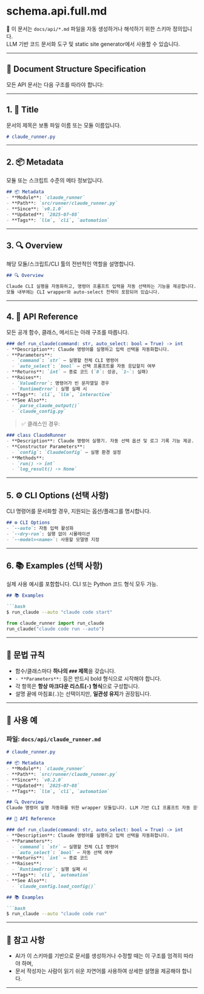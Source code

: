 # schema.api.full.md

📘 이 문서는 `docs/api/*.md` 파일을 자동 생성하거나 해석하기 위한 스키마 정의입니다.  
LLM 기반 코드 문서화 도구 및 static site generator에서 사용할 수 있습니다.

---

## 🧱 Document Structure Specification

모든 API 문서는 다음 구조를 따라야 합니다:

---

## 1. 📛 Title

문서의 제목은 보통 파일 이름 또는 모듈 이름입니다.

```markdown
# claude_runner.py
```

---

## 2. 📦 Metadata

모듈 또는 스크립트 수준의 메타 정보입니다.

```markdown
## 📦 Metadata
- **Module**: `claude_runner`
- **Path**: `src/runner/claude_runner.py`
- **Since**: `v0.1.0`
- **Updated**: `2025-07-08`
- **Tags**: `llm`, `cli`, `automation`
```

---

## 3. 🔍 Overview

해당 모듈/스크립트/CLI 툴의 전반적인 역할을 설명합니다.

```markdown
## 🔍 Overview

Claude CLI 실행을 자동화하고, 명령어 프롬프트 입력을 자동 선택하는 기능을 제공합니다.  
모듈 내부에는 CLI wrapper와 auto-select 전략이 포함되어 있습니다.
```

---

## 4. 🧪 API Reference

모든 공개 함수, 클래스, 메서드는 아래 구조를 따릅니다.

```markdown
### def run_claude(command: str, auto_select: bool = True) -> int
- **Description**: Claude 명령어를 실행하고 입력 선택을 자동화합니다.
- **Parameters**:
  - `command`: `str` – 실행할 전체 CLI 명령어
  - `auto_select`: `bool` – 선택 프롬프트를 자동 응답할지 여부
- **Returns**: `int` – 종료 코드 (`0`: 성공, `1~`: 실패)
- **Raises**:
  - `ValueError`: 명령어가 빈 문자열일 경우
  - `RuntimeError`: 실행 실패 시
- **Tags**: `cli`, `llm`, `interactive`
- **See Also**:
  - `parse_claude_output()`
  - `claude_config.py`
```

> ✅ 클래스인 경우:

```markdown
### class ClaudeRunner
- **Description**: Claude 명령어 실행기. 자동 선택 옵션 및 로그 기록 기능 제공.
- **Constructor Parameters**:
  - `config`: `ClaudeConfig` – 실행 환경 설정
- **Methods**:
  - `run() -> int`
  - `log_result() -> None`
```

---

## 5. ⚙️ CLI Options (선택 사항)

CLI 명령어를 문서화할 경우, 지원되는 옵션/플래그를 명시합니다.

```markdown
## ⚙️ CLI Options
- `--auto`: 자동 입력 활성화
- `--dry-run`: 실행 없이 시뮬레이션
- `--model=<name>`: 사용할 모델명 지정
```

---

## 6. 📚 Examples (선택 사항)

실제 사용 예시를 포함합니다. CLI 또는 Python 코드 형식 모두 가능.

```markdown
## 📚 Examples

```bash
$ run_claude --auto "claude code start"
```

```python
from claude_runner import run_claude
run_claude("claude code run --auto")
```

---

## 🔄 문법 규칙

- 함수/클래스마다 **하나의 `###` 제목**을 갖습니다.
- `- **Parameters**:` 등은 반드시 bold 형식으로 시작해야 합니다.
- 각 항목은 **항상 마크다운 리스트(`-`) 형식**으로 구성합니다.
- 설명 끝에 마침표(`.`)는 선택이지만, **일관성 유지**가 권장됩니다.

---

## 🧠 사용 예

### 파일: `docs/api/claude_runner.md`

```markdown
# claude_runner.py

## 📦 Metadata
- **Module**: `claude_runner`
- **Path**: `src/runner/claude_runner.py`
- **Since**: `v0.2.0`
- **Updated**: `2025-07-08`
- **Tags**: `llm`, `cli`, `automation`

## 🔍 Overview
Claude 명령어 실행 자동화를 위한 wrapper 모듈입니다. LLM 기반 CLI 프롬프트 자동 응답을 지원합니다.

## 🧪 API Reference

### def run_claude(command: str, auto_select: bool = True) -> int
- **Description**: Claude 명령어를 실행하고 입력 선택을 자동화합니다.
- **Parameters**:
  - `command`: `str` – 실행할 전체 CLI 명령어
  - `auto_select`: `bool` – 자동 선택 여부
- **Returns**: `int` – 종료 코드
- **Raises**:
  - `RuntimeError`: 실행 실패 시
- **Tags**: `cli`, `automation`
- **See Also**:
  - `claude_config.load_config()`

## 📚 Examples

```bash
$ run_claude --auto "claude code run"
```

---

## 🏁 참고 사항

- AI가 이 스키마를 기반으로 문서를 생성하거나 수정할 때는 이 구조를 엄격히 따라야 하며,
- 문서 작성자는 사람이 읽기 쉬운 자연어를 사용하여 상세한 설명을 제공해야 합니다.

---
